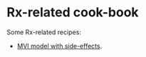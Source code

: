 # Rx-related cook-book

Some Rx-related recipes:

* [MVI model with side-effects](src/main/kotlin/com/motorro/rxplayground/mvi). 
